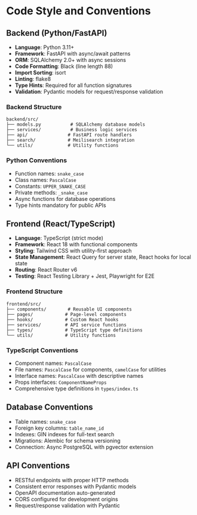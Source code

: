 # Code Style and Conventions

## Backend (Python/FastAPI)
- **Language**: Python 3.11+
- **Framework**: FastAPI with async/await patterns
- **ORM**: SQLAlchemy 2.0+ with async sessions
- **Code Formatting**: Black (line length 88)
- **Import Sorting**: isort
- **Linting**: flake8
- **Type Hints**: Required for all function signatures
- **Validation**: Pydantic models for request/response validation

### Backend Structure
```
backend/src/
├── models.py           # SQLAlchemy database models
├── services/           # Business logic services
├── api/               # FastAPI route handlers
├── search/            # Meilisearch integration
└── utils/             # Utility functions
```

### Python Conventions
- Function names: `snake_case`
- Class names: `PascalCase`
- Constants: `UPPER_SNAKE_CASE`
- Private methods: `_snake_case`
- Async functions for database operations
- Type hints mandatory for public APIs

## Frontend (React/TypeScript)
- **Language**: TypeScript (strict mode)
- **Framework**: React 18 with functional components
- **Styling**: Tailwind CSS with utility-first approach
- **State Management**: React Query for server state, React hooks for local state
- **Routing**: React Router v6
- **Testing**: React Testing Library + Jest, Playwright for E2E

### Frontend Structure
```
frontend/src/
├── components/        # Reusable UI components
├── pages/            # Page-level components
├── hooks/            # Custom React hooks
├── services/         # API service functions
├── types/            # TypeScript type definitions
└── utils/            # Utility functions
```

### TypeScript Conventions
- Component names: `PascalCase`
- File names: `PascalCase` for components, `camelCase` for utilities
- Interface names: `PascalCase` with descriptive names
- Props interfaces: `ComponentNameProps`
- Comprehensive type definitions in `types/index.ts`

## Database Conventions
- Table names: `snake_case`
- Foreign key columns: `table_name_id`
- Indexes: GIN indexes for full-text search
- Migrations: Alembic for schema versioning
- Connection: Async PostgreSQL with pgvector extension

## API Conventions
- RESTful endpoints with proper HTTP methods
- Consistent error responses with Pydantic models
- OpenAPI documentation auto-generated
- CORS configured for development origins
- Request/response validation with Pydantic